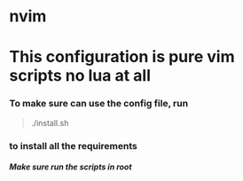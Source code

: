 # nvim
# This configuration is pure vim scripts no lua at all
### To make sure can use the config file, run
> ./install.sh
### to install all the requirements

##### Make sure run the scripts in root
